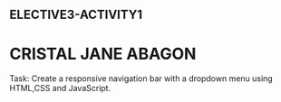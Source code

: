## ELECTIVE3-ACTIVITY1
# CRISTAL JANE ABAGON
Task: Create a responsive navigation bar with a dropdown menu using HTML,CSS and JavaScript.
